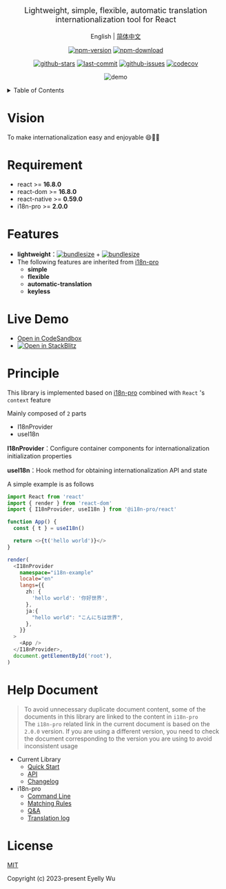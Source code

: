 <div align="center">
  <p style="font-size: 18px;">Lightweight, simple, flexible, automatic translation internationalization tool for React</p>

English | [简体中文](https://github.com/i18n-pro/react/blob/v1.0.0/README_zh-CN.md)



[![npm-version](https://img.shields.io/npm/v/@i18n-pro/react.svg?style=flat-square "npm-version")](https://www.npmjs.com/package/@i18n-pro/react "npm")
[![npm-download](https://img.shields.io/npm/dm/@i18n-pro/react "npm-download")](https://www.npmjs.com/package/@i18n-pro/react "npm")

[![github-stars](https://img.shields.io/github/stars/i18n-pro/react?style=social "github-stars")](https://github.com/i18n-pro/react/stargazers "github-stars")
[![last-commit](https://img.shields.io/github/last-commit/i18n-pro/react/main "last-commit")](https://github.com/i18n-pro/react/commits/main "last-commit")
[![github-issues](https://img.shields.io/github/issues-raw/i18n-pro/react "github-issues")](https://github.com/i18n-pro/react/issues "github-issues")
[![codecov](https://codecov.io/gh/i18n-pro/react/branch/main/graph/badge.svg?token=GQ6S1GPFCM "codecov")](https://codecov.io/gh/i18n-pro/react "codecov")

![demo](https://s3.bmp.ovh/imgs/2023/08/28/5c842995a00d48ae.gif)

</div>
<details >
  <summary>Table of Contents</summary>

  [Vision](#vision)<br/>
  [Requirement](#requirement)<br/>
  [Features](#features)<br/>
  [Live Demo](#live-demo)<br/>
  [Principle](#principle)<br/>
  [License](#license)<br/>

</details>


# Vision
To make internationalization easy and enjoyable 😄💪🏻
# Requirement

* react >= **16.8.0**
* react-dom >= **16.8.0**
* react-native >= **0.59.0**
* i18n-pro >= **2.0.0**


# Features

* **lightweight**：[![bundlesize](https://img.shields.io/bundlephobia/minzip/i18n-pro?color=brightgreen&style=plastic "i18n-pro-bundlesize")](https://bundlephobia.com/package/i18n-pro "i18n-pro-bundlesize") + [![bundlesize](https://img.shields.io/bundlephobia/minzip/@i18n-pro/react?color=brightgreen&style=plastic "bundlesize")](https://bundlephobia.com/package/@i18n-pro/react "bundlesize")
* The following features are inherited from  [i18n-pro](https://github.com/i18n-pro/core "i18n-pro") 
   * **simple**
   * **flexible**
   * **automatic-translation**
   * **keyless**


# Live Demo

* [Open in CodeSandbox](https://codesandbox.io/p/github/i18n-pro/react-demo/main?file=README.md)
* [![Open in StackBlitz](https://developer.stackblitz.com/img/open_in_stackblitz_small.svg "Open in StackBlitz")](https://stackblitz.com/github/i18n-pro/react-demo?file=README.md)


# Principle
This library is implemented based on  [i18n-pro](https://github.com/i18n-pro/core "i18n-pro")  combined with  `React` 's  `context`  feature

Mainly composed of  `2`  parts
* I18nProvider
* useI18n



**I18nProvider**：Configure container components for internationalization initialization properties

**useI18n**：Hook method for obtaining internationalization API and state



A simple example is as follows
```typescript react
import React from 'react'
import { render } from 'react-dom'
import { I18nProvider, useI18n } from '@i18n-pro/react'

function App() {
  const { t } = useI18n()

  return <>{t('hello world')}</>
}

render(
  <I18nProvider
    namespace="i18n-example"
    locale="en"
    langs={{
      zh: {
        'hello world': '你好世界',
      },
      ja:{
        "hello world": "こんにちは世界",
      },
    }}
  >
    <App />
  </I18nProvider>,
  document.getElementById('root'),
)
```

# Help Document

>To avoid unnecessary duplicate document content, some of the documents in this library are linked to the content in  `i18n-pro` <br />The  `i18n-pro`  related link in the current document is based on the  `2.0.0`  version. If you are using a different version, you need to check the document corresponding to the version you are using to avoid inconsistent usage
* Current Library
   * [Quick Start](https://github.com/i18n-pro/react/blob/v1.0.0/docs/dist/USAGE.md)
   * [API](https://github.com/i18n-pro/react/blob/v1.0.0/docs/dist/API.md)
   * [Changelog](https://github.com/i18n-pro/react/blob/v1.0.0/docs/dist/CHANGELOG.md)
* i18n-pro
   * [Command Line](https://github.com/i18n-pro/core/blob/v2.0.0/docs/dist/COMMAND_LINE.md)
   * [Matching Rules](https://github.com/i18n-pro/core/blob/v2.0.0/docs/dist/MATCH_RULE.md)
   * [Q&A](https://github.com/i18n-pro/core/blob/v2.0.0/docs/dist/Q&A.md)
   * [Translation log](https://github.com/i18n-pro/core/blob/v2.0.0/docs/dist/OUTPUT_LOG.md)


# License
[MIT](./LICENSE)

Copyright (c) 2023-present Eyelly Wu